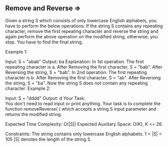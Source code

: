 Remove and Reverse  =>
------------------


Given a string S which consists of only lowercase English alphabets, you have to perform the below operations:
If the string S contains any repeating character, remove the first repeating character and reverse the string and again perform the above operation on the modified string, otherwise, you stop.
You have to find the final string.

Example 1:

Input: S = "abab"
Output: ba
Explanation:
In 1st operation: The first repeating 
character is a. After Removing the first 
character, S = "bab". After Reversing the 
string, S = "bab".
In 2nd operation: The first repeating 
character is b. After Removing the first 
character, S = "ab". After Reversing the 
string, S = "ba".
Now the string S does not contain any 
repeating character.
Example 2:

Input: S = "dddd"
Output: d
Your Task:  
You don't need to read input or print anything. Your task is to complete the function removeReverse( ) which accepts a string S input parameter and returns the modified string.

Expected Time Complexity: O(|S|)
Expected Auxiliary Space: O(K), K <= 26.

Constraints:
The string contains only lowercase English alphabets.
1 < |S| < 105
|S| denotes the length of the string S.
